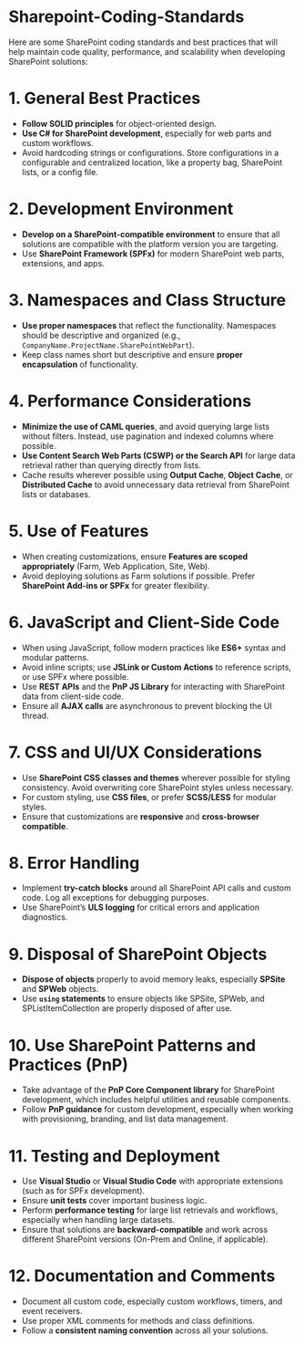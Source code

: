 # Sharepoint-Coding-Standards
Here are some SharePoint coding standards and best practices that will help maintain code quality, performance, and scalability when developing SharePoint solutions:

# 1. **General Best Practices**
   - **Follow SOLID principles** for object-oriented design.
   - **Use C# for SharePoint development**, especially for web parts and custom workflows.
   - Avoid hardcoding strings or configurations. Store configurations in a configurable and centralized location, like a property bag, SharePoint lists, or a config file.

# 2. **Development Environment**
   - **Develop on a SharePoint-compatible environment** to ensure that all solutions are compatible with the platform version you are targeting.
   - Use **SharePoint Framework (SPFx)** for modern SharePoint web parts, extensions, and apps.

# 3. **Namespaces and Class Structure**
   - **Use proper namespaces** that reflect the functionality. Namespaces should be descriptive and organized (e.g., `CompanyName.ProjectName.SharePointWebPart`).
   - Keep class names short but descriptive and ensure **proper encapsulation** of functionality.

# 4. **Performance Considerations**
   - **Minimize the use of CAML queries**, and avoid querying large lists without filters. Instead, use pagination and indexed columns where possible.
   - **Use Content Search Web Parts (CSWP) or the Search API** for large data retrieval rather than querying directly from lists.
   - Cache results wherever possible using **Output Cache**, **Object Cache**, or **Distributed Cache** to avoid unnecessary data retrieval from SharePoint lists or databases.

# 5. **Use of Features**
   - When creating customizations, ensure **Features are scoped appropriately** (Farm, Web Application, Site, Web).
   - Avoid deploying solutions as Farm solutions if possible. Prefer **SharePoint Add-ins or SPFx** for greater flexibility.

# 6. **JavaScript and Client-Side Code**
   - When using JavaScript, follow modern practices like **ES6+** syntax and modular patterns.
   - Avoid inline scripts; use **JSLink or Custom Actions** to reference scripts, or use SPFx where possible.
   - Use **REST APIs** and the **PnP JS Library** for interacting with SharePoint data from client-side code.
   - Ensure all **AJAX calls** are asynchronous to prevent blocking the UI thread.

# 7. **CSS and UI/UX Considerations**
   - Use **SharePoint CSS classes and themes** wherever possible for styling consistency. Avoid overwriting core SharePoint styles unless necessary.
   - For custom styling, use **CSS files**, or prefer **SCSS/LESS** for modular styles.
   - Ensure that customizations are **responsive** and **cross-browser compatible**.

# 8. **Error Handling**
   - Implement **try-catch blocks** around all SharePoint API calls and custom code. Log all exceptions for debugging purposes.
   - Use SharePoint’s **ULS logging** for critical errors and application diagnostics.

# 9. **Disposal of SharePoint Objects**
   - **Dispose of objects** properly to avoid memory leaks, especially **SPSite** and **SPWeb** objects.
   - Use **`using` statements** to ensure objects like SPSite, SPWeb, and SPListItemCollection are properly disposed of after use.

# 10. **Use SharePoint Patterns and Practices (PnP)**
   - Take advantage of the **PnP Core Component library** for SharePoint development, which includes helpful utilities and reusable components.
   - Follow **PnP guidance** for custom development, especially when working with provisioning, branding, and list data management.

# 11. **Testing and Deployment**
   - Use **Visual Studio** or **Visual Studio Code** with appropriate extensions (such as for SPFx development).
   - Ensure **unit tests** cover important business logic.
   - Perform **performance testing** for large list retrievals and workflows, especially when handling large datasets.
   - Ensure that solutions are **backward-compatible** and work across different SharePoint versions (On-Prem and Online, if applicable).

# 12. **Documentation and Comments**
   - Document all custom code, especially custom workflows, timers, and event receivers.
   - Use proper XML comments for methods and class definitions.
   - Follow a **consistent naming convention** across all your solutions.
